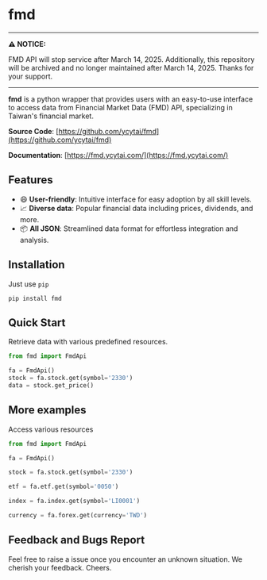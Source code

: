 # fmd

---

**⚠️ NOTICE:**

FMD API will stop service after March 14, 2025. Additionally, this repository will be archived and no longer maintained after March 14, 2025. Thanks for your support.

---

**fmd** is a python wrapper that provides users with an easy-to-use interface to access data from Financial Market Data (FMD) API, specializing in Taiwan's financial market.

**Source Code**: [https://github.com/ycytai/fmd](https://github.com/ycytai/fmd)

**Documentation**: [https://fmd.ycytai.com/](https://fmd.ycytai.com/)

## Features

- :smile: **User-friendly**: Intuitive interface for easy adoption by all skill levels.
- :chart_with_upwards_trend: **Diverse data**: Popular financial data including prices, dividends, and more.
- :package: **All JSON**: Streamlined data format for effortless integration and analysis.

## Installation

Just use `pip`
```
pip install fmd
```

## Quick Start

Retrieve data with various predefined resources.

```python
from fmd import FmdApi

fa = FmdApi()
stock = fa.stock.get(symbol='2330')
data = stock.get_price()
```

## More examples

Access various resources
```python
from fmd import FmdApi

fa = FmdApi()

stock = fa.stock.get(symbol='2330')

etf = fa.etf.get(symbol='0050')

index = fa.index.get(symbol='LI0001')

currency = fa.forex.get(currency='TWD')
```

## Feedback and Bugs Report

Feel free to raise a issue once you encounter an unknown situation. We cherish your feedback. Cheers.
